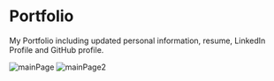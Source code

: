 # Portfolio
 My Portfolio including updated personal information, resume, LinkedIn Profile and GitHub profile.
 
 ![mainPage](https://user-images.githubusercontent.com/68718445/95279504-dc201d80-0820-11eb-87a4-d677fe323ed9.png)
![mainPage2](https://user-images.githubusercontent.com/68718445/95279530-ed692a00-0820-11eb-8d0b-3032d9957332.png)
